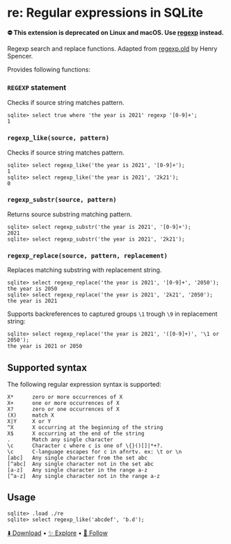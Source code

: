 # re: Regular expressions in SQLite

**⛔️ This extension is deprecated on Linux and macOS. Use [regexp](regexp.md) instead.**

Regexp search and replace functions.
Adapted from [regexp.old](https://github.com/garyhouston/regexp.old) by Henry Spencer.

Provides following functions:

### `REGEXP` statement

Checks if source string matches pattern.

```
sqlite> select true where 'the year is 2021' regexp '[0-9]+';
1
```

### `regexp_like(source, pattern)`

Checks if source string matches pattern.

```
sqlite> select regexp_like('the year is 2021', '[0-9]+');
1
sqlite> select regexp_like('the year is 2021', '2k21');
0
```

### `regexp_substr(source, pattern)`

Returns source substring matching pattern.

```
sqlite> select regexp_substr('the year is 2021', '[0-9]+');
2021
sqlite> select regexp_substr('the year is 2021', '2k21');

```

### `regexp_replace(source, pattern, replacement)`

Replaces matching substring with replacement string.

```
sqlite> select regexp_replace('the year is 2021', '[0-9]+', '2050');
the year is 2050
sqlite> select regexp_replace('the year is 2021', '2k21', '2050');
the year is 2021
```

Supports backreferences to captured groups `\1` trough `\9` in replacement string:

```
sqlite> select regexp_replace('the year is 2021', '([0-9]+)', '\1 or 2050');
the year is 2021 or 2050
```

## Supported syntax

The following regular expression syntax is supported:

```
X*      zero or more occurrences of X
X+      one or more occurrences of X
X?      zero or one occurrences of X
(X)     match X
X|Y     X or Y
^X      X occurring at the beginning of the string
X$      X occurring at the end of the string
.       Match any single character
\c      Character c where c is one of \{}()[]|*+?.
\c      C-language escapes for c in afnrtv. ex: \t or \n
[abc]   Any single character from the set abc
[^abc]  Any single character not in the set abc
[a-z]   Any single character in the range a-z
[^a-z]  Any single character not in the range a-z
```

## Usage

```
sqlite> .load ./re
sqlite> select regexp_like('abcdef', 'b.d');
```

[⬇️ Download](https://github.com/nalgeon/sqlean/releases/latest) •
[✨ Explore](https://github.com/nalgeon/sqlean) •
[🚀 Follow](https://twitter.com/ohmypy)
